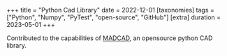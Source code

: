 +++
title = "Python Cad Library"
date = 2022-12-01
[taxonomies]
tags = ["Python", "Numpy", "PyTest", "open-source", "GitHub"]
[extra]
duration = 2023-05-01
+++

Contributed to the capabilities of [MADCAD](https://github.com/jimy-byerley/pymadcad), an opensource python CAD library.
